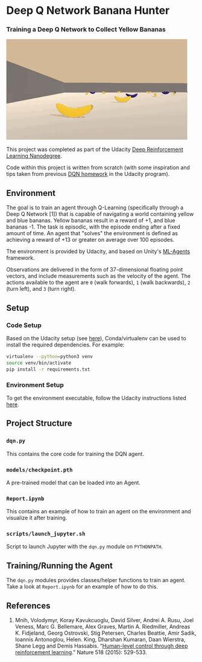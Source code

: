 # Deep Q Network Banana Hunter
### Training a Deep Q Network to Collect Yellow Bananas

![smart agent](images/smart_agent.gif "A Smart Agent Navigating the World")

This project was completed as part of the Udacity [Deep Reinforcement Learning Nanodegree](https://www.udacity.com/course/deep-reinforcement-learning-nanodegree--nd893).

Code within this project is written from scratch (with some inspiration and tips taken from previous [DQN homework](https://github.com/udacity/deep-reinforcement-learning/tree/dc65050c8f47b365560a30a112fb84f762005c6b/dqn) in the Udacity program).

## Environment
The goal is to train an agent through Q-Learning (specifically through a Deep Q Network \[1\]) that is capable of navigating a world containing yellow and blue bananas. Yellow bananas result in a reward of +1, and blue bananas -1. The task is episodic, with the episode ending after a fixed amount of time. An agent that "solves" the environment is defined as achieving a reward of +13 or greater on average over 100 episodes.

The environment is provided by Udacity, and based on Unity's [ML-Agents](https://github.com/Unity-Technologies/ml-agents) framework.

Observations are delivered in the form of 37-dimensional floating point vectors, and include measurements such as the velocity of the agent. The actions available to the agent are `0` (walk forwards), `1` (walk backwards), `2` (turn left), and `3` (turn right).

## Setup
### Code Setup
Based on the Udacity setup (see [here](https://github.com/udacity/deep-reinforcement-learning/tree/55474449a112fa72323f484c4b7a498c8dc84be1#dependencies)),
Conda/virtualenv can be used to install the required dependencies. For example:
```bash
virtualenv --python=python3 venv
source venv/bin/activate
pip install -r requirements.txt
```

### Environment Setup
To get the environment executable, follow the Udacity instructions listed [here](https://github.com/udacity/deep-reinforcement-learning/tree/062b0a421663e90ef8171c6da849c52e4b16623d/p1_navigation).

## Project Structure
### `dqn.py`
This contains the core code for training the DQN agent.

### `models/checkpoint.pth`
A pre-trained model that can be loaded into an Agent.

### `Report.ipynb`
This contains an example of how to train an agent on the environment and visualize it after training.

### `scripts/launch_jupyter.sh`
Script to launch Jupyter with the `dqn.py` module on `PYTHONPATH`.

## Training/Running the Agent
The `dqn.py` modules provides classes/helper functions to train an agent. Take a look at `Report.ipynb`
for an example of how to do this.

## References
1. Mnih, Volodymyr, Koray Kavukcuoglu, David Silver, Andrei A. Rusu, Joel Veness, Marc G. Bellemare, Alex Graves, 
Martin A. Riedmiller, Andreas K. Fidjeland, Georg Ostrovski, Stig Petersen, Charles Beattie, Amir Sadik, Ioannis 
Antonoglou, Helen. King, Dharshan Kumaran, Daan Wierstra, Shane Legg and Demis Hassabis. “[Human-level control through 
deep reinforcement learning](https://www.nature.com/articles/nature14236).” Nature 518 (2015): 529-533.
